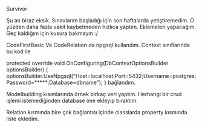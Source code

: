 Survivor 

Şu an biraz eksik. Sınavlarım başladığı için son haftalarda yetiştiremedim. O yüzden daha fazla vakit kaybetmeden hızlıca yaptım. Eklemeleri yapacağım. Geç kaldığım için kusura bakmayın :/



CodeFirstBasic Ve CodeRelation da npgsql kullandım. Context sınıflarında bu kod ile

 protected override void OnConfiguring(DbContextOptionsBuilder optionsBuilder)
    {
        optionsBuilder.UseNpgsql("Host=localhost;Port=5432;Username=postgres;Password=*****;Database=dbname");
    }
bağlandım.

Modelbuilding kısımlarında örnek birkaç veri yaptım. Herhangi bir crud işlemi istemediğinden database ime ekleyip bıraktım.

Relation kısmında bire çok bağlantısı içinde classlarda property kısmında liste ekledim. 

